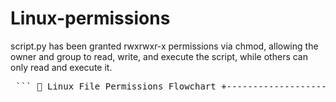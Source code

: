 # Linux-permissions
script.py has been granted rwxrwxr-x permissions via chmod, allowing the owner and group to read, write, and execute the script, while others can only read and execute it.


<pre> ``` 📂 Linux File Permissions Flowchart +-----------------------+ | Linux File Access | +-----------------------+ | v +-------------------------------+ | Who wants to access file? | +-------------------------------+ / | \ v v v [User] [Group] [Others] | | | +-------+------+ +----+----+ +------+------+ | Check user r | | Check g | | Check o | | w x perms | | perms | | perms | +-------+------+ +----+----+ +------+------+ | | | +---------+----+ +----+----+ +----+---------+ | Read? (r) | | Write? | | Execute? | +----+----------+ +----+----+ +------+-------+ | | | +------+-----+ +------+----+ +-----+------+ | Can read | | Can write | | Can execute| +------------+ +-----------+ +------------+ ``` </pre>
